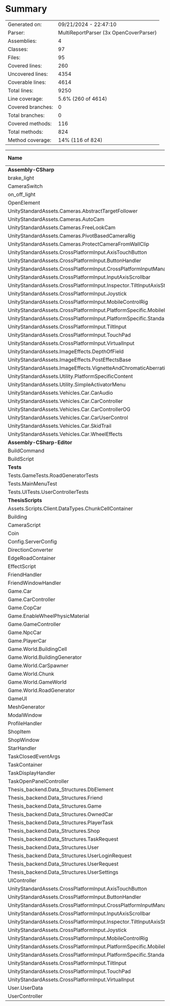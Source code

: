 ﻿# Summary
|||
|:---|:---|
| Generated on: | 09/21/2024 - 22:47:10 |
| Parser: | MultiReportParser (3x OpenCoverParser) |
| Assemblies: | 4 |
| Classes: | 97 |
| Files: | 95 |
| Covered lines: | 260 |
| Uncovered lines: | 4354 |
| Coverable lines: | 4614 |
| Total lines: | 9250 |
| Line coverage: | 5.6% (260 of 4614) |
| Covered branches: | 0 |
| Total branches: | 0 |
| Covered methods: | 116 |
| Total methods: | 824 |
| Method coverage: | 14% (116 of 824) |

|**Name**|**Covered**|**Uncovered**|**Coverable**|**Total**|**Line coverage**|**Covered**|**Total**|**Branch coverage**|**Covered**|**Total**|**Method coverage**|
|:---|---:|---:|---:|---:|---:|---:|---:|---:|---:|---:|---:|
|**Assembly-CSharp**|**0**|**1842**|**1842**|**3841**|**0%**|**0**|**0**|****|**0**|**256**|**0%**|
|brake_light|0|19|19|35|0%|0|0||0|1|0%|
|CameraSwitch|0|12|12|31|0%|0|0||0|2|0%|
|on_off_light|0|9|9|22|0%|0|0||0|1|0%|
|OpenElement|0|12|12|27|0%|0|0||0|2|0%|
|UnityStandardAssets.Cameras.AbstractTargetFollower|0|50|50|104|0%|0|0||0|8|0%|
|UnityStandardAssets.Cameras.AutoCam|0|60|60|107|0%|0|0||0|2|0%|
|UnityStandardAssets.Cameras.FreeLookCam|0|57|57|115|0%|0|0||0|6|0%|
|UnityStandardAssets.Cameras.PivotBasedCameraRig|0|4|4|28|0%|0|0||0|1|0%|
|UnityStandardAssets.Cameras.ProtectCameraFromWallClip|0|58|58|124|0%|0|0||0|6|0%|
|UnityStandardAssets.CrossPlatformInput.AxisTouchButton|0|41|41|75|0%|0|0||0|6|0%|
|UnityStandardAssets.CrossPlatformInput.ButtonHandler|0|19|19|50|0%|0|0||0|7|0%|
|UnityStandardAssets.CrossPlatformInput.CrossPlatformInputManager|0|133|133|318|0%|0|0||0|47|0%|
|UnityStandardAssets.CrossPlatformInput.InputAxisScrollbar|0|4|4|17|0%|0|0||0|2|0%|
|UnityStandardAssets.CrossPlatformInput.Inspector.TiltInputAxisStylePropertyDrawer|0|24|24|145|0%|0|0||0|1|0%|
|UnityStandardAssets.CrossPlatformInput.Joystick|0|69|69|118|0%|0|0||0|9|0%|
|UnityStandardAssets.CrossPlatformInput.MobileControlRig|0|32|32|85|0%|0|0||0|6|0%|
|UnityStandardAssets.CrossPlatformInput.PlatformSpecific.MobileInput|0|79|79|133|0%|0|0||0|13|0%|
|UnityStandardAssets.CrossPlatformInput.PlatformSpecific.StandaloneInput|0|27|27|79|0%|0|0||0|11|0%|
|UnityStandardAssets.CrossPlatformInput.TiltInput|0|34|34|145|0%|0|0||0|4|0%|
|UnityStandardAssets.CrossPlatformInput.TouchPad|0|64|64|156|0%|0|0||0|9|0%|
|UnityStandardAssets.CrossPlatformInput.VirtualInput|0|60|60|134|0%|0|0||0|13|0%|
|UnityStandardAssets.ImageEffects.DepthOfField|0|234|234|387|0%|0|0||0|9|0%|
|UnityStandardAssets.ImageEffects.PostEffectsBase|0|150|150|243|0%|0|0||0|14|0%|
|UnityStandardAssets.ImageEffects.VignetteAndChromaticAberration|0|62|62|114|0%|0|0||0|3|0%|
|UnityStandardAssets.Utility.PlatformSpecificContent|0|48|48|108|0%|0|0||0|6|0%|
|UnityStandardAssets.Utility.SimpleActivatorMenu|0|11|11|35|0%|0|0||0|2|0%|
|UnityStandardAssets.Vehicles.Car.CarAudio|0|76|76|174|0%|0|0||0|6|0%|
|UnityStandardAssets.Vehicles.Car.CarController|0|137|137|244|0%|0|0||0|18|0%|
|UnityStandardAssets.Vehicles.Car.CarControllerOG|0|186|186|336|0%|0|0||0|28|0%|
|UnityStandardAssets.Vehicles.Car.CarUserControl|0|9|9|33|0%|0|0||0|2|0%|
|UnityStandardAssets.Vehicles.Car.SkidTrail|0|9|9|25|0%|0|0||0|1|0%|
|UnityStandardAssets.Vehicles.Car.WheelEffects|0|53|53|94|0%|0|0||0|10|0%|
|**Assembly-CSharp-Editor**|**0**|**205**|**205**|**329**|**0%**|**0**|**0**|****|**0**|**16**|**0%**|
|BuildCommand|0|201|201|315|0%|0|0||0|15|0%|
|BuildScript|0|4|4|14|0%|0|0||0|1|0%|
|**Tests**|**55**|**1**|**56**|**144**|**98.2%**|**0**|**0**|****|**10**|**10**|**100%**|
|Tests.GameTests.RoadGeneratorTests|26|0|26|55|100%|0|0||3|3|100%|
|Tests.MainMenuTest|4|0|4|24|100%|0|0||1|1|100%|
|Tests.UITests.UserControllerTests|25|1|26|65|96.1%|0|0||6|6|100%|
|**ThesisScripts**|**205**|**2306**|**2511**|**5226**|**8.1%**|**0**|**0**|****|**106**|**542**|**19.5%**|
|Assets.Scripts.Client.DataTypes.ChunkCellContainer|0|6|6|15|0%|0|0||0|5|0%|
|Building|0|9|9|33|0%|0|0||0|7|0%|
|CameraScript|0|7|7|24|0%|0|0||0|2|0%|
|Coin|0|7|7|16|0%|0|0||0|2|0%|
|Config.ServerConfig|0|5|5|80|0%|0|0||0|5|0%|
|DirectionConverter|0|21|21|46|0%|0|0||0|2|0%|
|EdgeRoadContainer|9|0|9|15|100%|0|0||7|7|100%|
|EffectScript|0|4|4|23|0%|0|0||0|2|0%|
|FriendHandler|0|45|45|84|0%|0|0||0|8|0%|
|FriendWindowHandler|1|49|50|89|2%|0|0||1|8|12.5%|
|Game.Car|0|78|78|131|0%|0|0||0|12|0%|
|Game.CarController|0|129|129|249|0%|0|0||0|18|0%|
|Game.CopCar|0|54|54|82|0%|0|0||0|1|0%|
|Game.EnableWheelPhysicMaterial|0|16|16|37|0%|0|0||0|2|0%|
|Game.GameController|0|110|110|176|0%|0|0||0|22|0%|
|Game.NpcCar|0|6|6|19|0%|0|0||0|1|0%|
|Game.PlayerCar|0|76|76|124|0%|0|0||0|10|0%|
|Game.World.BuildingCell|0|11|11|30|0%|0|0||0|7|0%|
|Game.World.BuildingGenerator|0|43|43|64|0%|0|0||0|2|0%|
|Game.World.CarSpawner|0|43|43|79|0%|0|0||0|5|0%|
|Game.World.Chunk|0|375|375|608|0%|0|0||0|29|0%|
|Game.World.GameWorld|0|68|68|119|0%|0|0||0|6|0%|
|Game.World.RoadGenerator|55|49|104|200|52.8%|0|0||6|9|66.6%|
|GameUI|0|48|48|110|0%|0|0||0|14|0%|
|MeshGenerator|0|27|27|96|0%|0|0||0|2|0%|
|ModalWindow|0|19|19|43|0%|0|0||0|4|0%|
|ProfileHandler|0|25|25|66|0%|0|0||0|7|0%|
|ShopItem|0|10|10|38|0%|0|0||0|3|0%|
|ShopWindow|0|19|19|44|0%|0|0||0|3|0%|
|StarHandler|0|10|10|28|0%|0|0||0|1|0%|
|TaskClosedEventArgs|0|4|4|14|0%|0|0||0|1|0%|
|TaskContainer|22|46|68|91|32.3%|0|0||18|23|78.2%|
|TaskDisplayHandler|2|62|64|122|3.1%|0|0||1|12|8.3%|
|TaskOpenPanelController|15|96|111|211|13.5%|0|0||4|15|26.6%|
|Thesis_backend.Data_Structures.DbElement|1|1|2|11|50%|0|0||2|3|66.6%|
|Thesis_backend.Data_Structures.Friend|0|5|5|18|0%|0|0||0|10|0%|
|Thesis_backend.Data_Structures.Game|0|8|8|18|0%|0|0||0|15|0%|
|Thesis_backend.Data_Structures.OwnedCar|0|5|5|21|0%|0|0||0|9|0%|
|Thesis_backend.Data_Structures.PlayerTask|0|9|9|19|0%|0|0||0|17|0%|
|Thesis_backend.Data_Structures.Shop|0|4|4|14|0%|0|0||0|7|0%|
|Thesis_backend.Data_Structures.TaskRequest|0|4|4|16|0%|0|0||0|8|0%|
|Thesis_backend.Data_Structures.User|10|1|11|24|90.9%|0|0||21|22|95.4%|
|Thesis_backend.Data_Structures.UserLoginRequest|2|0|2|14|100%|0|0||4|4|100%|
|Thesis_backend.Data_Structures.UserRequest|0|3|3|15|0%|0|0||0|6|0%|
|Thesis_backend.Data_Structures.UserSettings|3|1|4|15|75%|0|0||6|8|75%|
|UIController|24|65|89|154|26.9%|0|0||6|13|46.1%|
|UnityStandardAssets.CrossPlatformInput.AxisTouchButton|0|41|41|75|0%|0|0||0|6|0%|
|UnityStandardAssets.CrossPlatformInput.ButtonHandler|0|19|19|50|0%|0|0||0|7|0%|
|UnityStandardAssets.CrossPlatformInput.CrossPlatformInputManager|0|133|133|318|0%|0|0||0|47|0%|
|UnityStandardAssets.CrossPlatformInput.InputAxisScrollbar|0|4|4|17|0%|0|0||0|2|0%|
|UnityStandardAssets.CrossPlatformInput.Inspector.TiltInputAxisStylePropertyDrawer|0|24|24|145|0%|0|0||0|1|0%|
|UnityStandardAssets.CrossPlatformInput.Joystick|0|69|69|118|0%|0|0||0|9|0%|
|UnityStandardAssets.CrossPlatformInput.MobileControlRig|0|32|32|85|0%|0|0||0|6|0%|
|UnityStandardAssets.CrossPlatformInput.PlatformSpecific.MobileInput|0|79|79|133|0%|0|0||0|13|0%|
|UnityStandardAssets.CrossPlatformInput.PlatformSpecific.StandaloneInput|0|27|27|79|0%|0|0||0|11|0%|
|UnityStandardAssets.CrossPlatformInput.TiltInput|0|34|34|145|0%|0|0||0|4|0%|
|UnityStandardAssets.CrossPlatformInput.TouchPad|0|64|64|156|0%|0|0||0|9|0%|
|UnityStandardAssets.CrossPlatformInput.VirtualInput|0|60|60|134|0%|0|0||0|13|0%|
|User.UserData|36|0|36|59|100%|0|0||25|25|100%|
|UserController|25|37|62|167|40.3%|0|0||5|10|50%|
